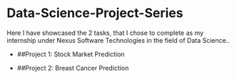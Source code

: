 # Data-Science-Project-Series

Here I have showcased the 2 tasks, that I chose to complete as my internship under Nexus Software Technologies in the field of Data Science..

- ##Project 1: Stock Market Prediction

- ##Project 2: Breast Cancer Prediction
